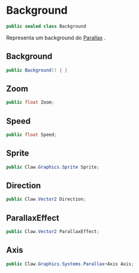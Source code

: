 # Background
```csharp
public sealed class Background
```
Representa um background do [Parallax](/API/Claw/Graphics/Systems/Parallax#Parallax) .<br />
## Background
```csharp
public Background() { }
```
## Zoom
```csharp
public float Zoom;
```
## Speed
```csharp
public float Speed;
```
## Sprite
```csharp
public Claw.Graphics.Sprite Sprite;
```
## Direction
```csharp
public Claw.Vector2 Direction;
```
## ParallaxEffect
```csharp
public Claw.Vector2 ParallaxEffect;
```
## Axis
```csharp
public Claw.Graphics.Systems.Parallax+Axis Axis;
```
